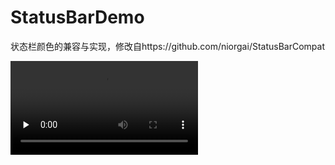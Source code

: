 # StatusBarDemo
状态栏颜色的兼容与实现，修改自https://github.com/niorgai/StatusBarCompat


<video id="video" controls="" preload="none">
      <source id="mp4" src="https://github.com/lcokean/StatusBarDemo/tree/master/art/demo.mp4" type="video/mp4">
      <p>Your user agent does not support the HTML5 Video element.</p>
</video>
